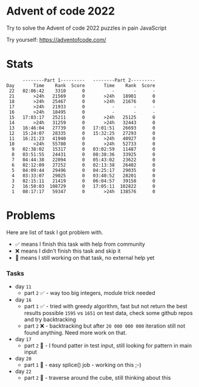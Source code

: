 # Advent of code 2022

Try to solve the Advent of code 2022 puzzles in pain JavaScript

Try yourself: https://adventofcode.com/

# Stats

```
      --------Part 1---------   --------Part 2---------
Day       Time    Rank  Score       Time    Rank  Score
 22   02:06:42    3310      0          -       -      -
 21       >24h   21569      0       >24h   18901      0
 18       >24h   25467      0       >24h   21676      0
 17       >24h   21933      0          -       -      -
 16       >24h   18495      0          -       -      -
 15   17:03:17   25211      0       >24h   25125      0
 14       >24h   31259      0       >24h   32443      0
 13   16:46:04   27739      0   17:01:51   26693      0
 12   15:24:07   28335      0   15:32:25   27293      0
 11   16:21:23   41940      0       >24h   40927      0
 10       >24h   55780      0       >24h   52733      0
  9   02:38:02   15317      0   03:02:59   11487      0
  8   03:51:55   24431      0   08:38:36   33925      0
  7   04:44:38   22094      0   05:43:02   23622      0
  6   02:12:09   27252      0   02:13:38   26402      0
  5   04:09:44   29496      0   04:25:17   29035      0
  4   03:33:07   29025      0   03:40:52   28201      0
  3   02:15:11   21419      0   06:04:57   39158      0
  2   16:50:03  108729      0   17:05:11  102822      0
  1   08:17:17   59347      0       >24h  138576      0
```

# Problems

Here are list of task I got problem with.

* ✅ means I finish this task with help from community
* ❌ means I didn't finish this task and skip it
* 🤔 means I still working on that task, no external help yet

### Tasks

* day `11`
  * part `2` ✅ - way too big integers, module trick needed
* day `16`
  * part `1` ✅ - tried with greedy algorithm, fast but not return the best results possible `1595` vs `1651` on test data, check some github repos and try backtracking
  * part `2` ❌ - backtracking but after `20 000 000 000` iteration still not found anything. Need more work on that.
* day `17`
  * part `2` 🤔 - I found patter in test input, still looking for pattern in main input
* day `20`
  * part `1` 🤔 - easy splice() job - working on this ;-)
* day `22`
  * part `2` 🤔 - traverse around the cube, still thinking about this